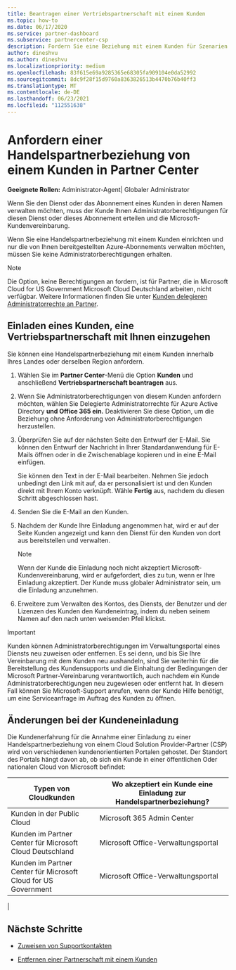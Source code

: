 ```yaml
---
title: Beantragen einer Vertriebspartnerschaft mit einem Kunden
ms.topic: how-to
ms.date: 06/17/2020
ms.service: partner-dashboard
ms.subservice: partnercenter-csp
description: Fordern Sie eine Beziehung mit einem Kunden für Szenarien mit mehreren Partnern und mehreren Kanälen an, oder wenn Ihre delegierten Administratorrechte für einen Kunden wiederhergestellt werden müssen.
author: dineshvu
ms.author: dineshvu
ms.localizationpriority: medium
ms.openlocfilehash: 83f615e69a9285365e68305fa909104e0da52992
ms.sourcegitcommit: 8dc9f28f15d9760a8363826513b4470b76b40ff3
ms.translationtype: MT
ms.contentlocale: de-DE
ms.lasthandoff: 06/23/2021
ms.locfileid: "112551638"
---
```

# <a name="how-to-request-a-reseller-relationship-from-a-customer-in-partner-center"></a>Anfordern einer Handelspartnerbeziehung von einem Kunden in Partner Center

**Geeignete Rollen:** Administrator-Agent| Globaler Administrator

Wenn Sie den Dienst oder das Abonnement eines Kunden in deren Namen verwalten möchten, muss der Kunde Ihnen Administratorberechtigungen für diesen Dienst oder dieses Abonnement erteilen und die Microsoft-Kundenvereinbarung.

Wenn Sie eine Handelspartnerbeziehung mit einem Kunden einrichten und nur die von Ihnen bereitgestellten Azure-Abonnements verwalten möchten, müssen Sie keine Administratorberechtigungen erhalten.

>[!NOTE] 
>Die Option, keine Berechtigungen an fordern, ist für Partner, die in Microsoft Cloud for US Government Microsoft Cloud Deutschland arbeiten, nicht verfügbar. Weitere Informationen finden Sie unter [Kunden delegieren Administratorrechte an Partner](customers-revoke-admin-privileges.md).

## <a name="invite-a-customer-to-establish-a-reseller-relationship-with-you"></a>Einladen eines Kunden, eine Vertriebspartnerschaft mit Ihnen einzugehen

Sie können eine Handelspartnerbeziehung mit einem Kunden innerhalb Ihres Landes oder derselben Region anfordern.

1. Wählen Sie im **Partner Center**-Menü die Option **Kunden** und anschließend **Vertriebspartnerschaft beantragen** aus.

2. Wenn Sie Administratorberechtigungen von diesem Kunden anfordern möchten, wählen Sie Delegierte Administratorrechte für Azure Active Directory **und Office 365 ein.** Deaktivieren Sie diese Option, um die Beziehung ohne Anforderung von Administratorberechtigungen herzustellen.

3. Überprüfen Sie auf der nächsten Seite den Entwurf der E-Mail. Sie können den Entwurf der Nachricht in Ihrer Standardanwendung für E-Mails öffnen oder in die Zwischenablage kopieren und in eine E-Mail einfügen.

   Sie können den Text in der E-Mail bearbeiten. Nehmen Sie jedoch unbedingt den Link mit auf, da er personalisiert ist und den Kunden direkt mit Ihrem Konto verknüpft. Wähle **Fertig** aus, nachdem du diesen Schritt abgeschlossen hast.

4. Senden Sie die E-Mail an den Kunden.

5. Nachdem der Kunde Ihre Einladung angenommen hat,  wird er auf der Seite Kunden angezeigt und kann den Dienst für den Kunden von dort aus bereitstellen und verwalten.

   > [!NOTE]
   > Wenn der Kunde die Einladung noch nicht akzeptiert Microsoft-Kundenvereinbarung, wird er aufgefordert, dies zu tun, wenn er Ihre Einladung akzeptiert. Der Kunde muss globaler Administrator sein, um die Einladung anzunehmen.

6. Erweitere zum Verwalten des Kontos, des Diensts, der Benutzer und der Lizenzen des Kunden den Kundeneintrag, indem du neben seinem Namen auf den nach unten weisenden Pfeil klickst.

> [!IMPORTANT]  
> Kunden können Administratorberechtigungen im Verwaltungsportal eines Diensts neu zuweisen oder entfernen. Es sei denn, und bis Sie Ihre Vereinbarung mit dem Kunden neu aushandeln, sind Sie weiterhin für die Bereitstellung des Kundensupports und die Einhaltung der Bedingungen der Microsoft Partner-Vereinbarung verantwortlich, auch nachdem ein Kunde Administratorberechtigungen neu zugewiesen oder entfernt hat. In diesem Fall können Sie Microsoft-Support anrufen, wenn der Kunde Hilfe benötigt, um eine Serviceanfrage im Auftrag des Kunden zu öffnen.

## <a name="changes-to-the-customer-invitation-experience"></a>Änderungen bei der Kundeneinladung

Die Kundenerfahrung für die Annahme einer Einladung zu einer Handelspartnerbeziehung von einem Cloud Solution Provider-Partner (CSP) wird von verschiedenen kundenorientierten Portalen gehostet. Der Standort des Portals hängt davon ab, ob sich ein Kunde in einer öffentlichen Oder nationalen Cloud von Microsoft befindet:

|Typen von Cloudkunden  | Wo akzeptiert ein Kunde eine Einladung zur Handelspartnerbeziehung? |
|---------|---------
| Kunden in der Public Cloud | Microsoft 365 Admin Center |
| Kunden im Partner Center für Microsoft Cloud Deutschland | Microsoft Office-Verwaltungsportal |
| Kunden im Partner Center für Microsoft Cloud for US Government | Microsoft Office-Verwaltungsportal |
|

## <a name="next-steps"></a>Nächste Schritte

- [Zuweisen von Supportkontakten](assign-support-contacts.md)

- [Entfernen einer Partnerschaft mit einem Kunden](remove-a-relationship.md)
